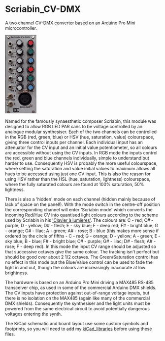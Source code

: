 # Scriabin_CV-DMX

A two channel CV-DMX converter based on an Arduino Pro Mini microcontroller.

<img src="https://github.com/clarionut/Scriabin_CV-DMX/blob/main/Scriabin_CV-DMX.jpg" alt="image" width="20%" height="20%">

Named for the famously synaesthetic composer Scriabin, this module was designed to allow RGB LED PAR cans to be voltage controlled by an analogue modular synthesiser.
Each of the two channels can be controlled in the RGB (red, green, blue) or HSV (hue, saturation, value) colourspace, giving three control inputs per channel.
Each individual input has an attenuator for the CV input and an initial value potentiometer, so all colours are accessible without using the CV inputs.
In RGB mode the inputs control the red, green and blue channels individually, simple to understand but harder to use. Consequently HSV is probably the more useful colourspace, where setting the saturation and value initial values to maximum allows all hues to be accessed using just one CV input. This is also the reason for using HSV rather than the HSL (hue, saturation, lightness) colourspace, where the fully saturated colours are found at 100% saturation, 50% lightness.

There is also a 'hidden' mode on each channel (hidden mainly because of lack of space on the panel!). With the mode switch in the centre-off position the corresponding
channel will enter 'Scriabin mode' which converts the incoming Red/Hue CV into quantised light colours according to the scheme used by Scriabin in his ['Clavier à lumières'](https://en.wikipedia.org/wiki/Clavier_%C3%A0_lumi%C3%A8res).
The colours are: C - red; C# - purple; D - yellow; D# - flesh; E - sky blue; F - deep red; F# - bright blue; G - orange; G# - lilac; A - green; A# - rose; B - blue (this makes more sense if ordered by the circle of fifths - C - red; G - orange; D - yellow; A - green; E - sky blue; B - blue; F# - bright blue; C# - purple; G# - lilac; D# - flesh; A# - rose; F - deep red).
In this mode the input CV range should be adjusted so that successive octaves give the same colour. The tracking isn't perfect but should be good over about 2 1/2 octaves.
The Green/Saturation control has no effect in this mode but the Blue/Value control can be used to fade the light in and out, though the colours are increasingly inaccurate at low brightness.

The hardware is based on an Arduino Pro Mini driving a MAX485 RS-485 transceiver chip, as used in some of the commercial Arduino DMX shields.
The CV inputs have protection against out-of-range voltage inputs, but there is no isolation on the MAX485 (again like many of the commercial DMX shields).
Consequently the synthesiser and the light units must be powered from the same electrical circuit to avoid potentially dangerous voltages entering the synth.

The KiCad schematic and board layout use some custom symbols and footprints, so you will need to add my [kiCad_libraries](https://github.com/clarionut/kiCad_libraries)
before using these files.
